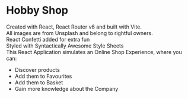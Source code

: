 # Hobby Shop
Created with React, React Router v6 and built with Vite. <br/>
All images are from Unsplash and belong to rightful owners.  <br/>
React Confetti added for extra fun  <br/>
Styled with Syntactically Awesome Style Sheets <br/>
This React Application simulates an Online Shop Experience, where you can:
 - Discover products
 - Add them to Favourites
 - Add them to Basket
 - Gain more knowledge about the Company <br/>
